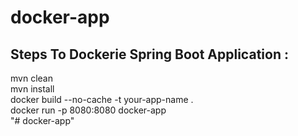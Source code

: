 # docker-app 

## Steps To Dockerie Spring Boot Application : 
mvn clean <br/>
mvn install<br/>
docker build --no-cache -t your-app-name .<br/>
docker run -p 8080:8080 docker-app<br/>
"# docker-app" 
